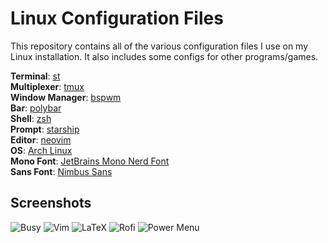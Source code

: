 # Linux Configuration Files

This repository contains all of the various configuration files I use on my Linux
installation. It also includes some configs for other programs/games.

**Terminal**: [st](https://st.suckless.org)<br/>
**Multiplexer**: [tmux](https://github.com/tmux/tmux)<br/>
**Window Manager**: [bspwm](https://github.com/baskerville/bspwm)<br/>
**Bar**: [polybar](https://polybar.github.io/)<br/>
**Shell**: [zsh](http://zsh.sourceforge.net)<br/>
**Prompt**: [starship](https://starship.rs/)<br/>
**Editor**: [neovim](https://neovim.io)<br/>
**OS**: [Arch Linux](https://archlinux.org/)<br/>
**Mono Font**: [JetBrains Mono Nerd Font](https://github.com/ryanoasis/nerd-fonts/tree/master/patched-fonts/JetBrainsMono/Ligatures/Regular)<br/>
**Sans Font**: [Nimbus Sans](https://github.com/ArtifexSoftware/urw-base35-fonts)<br/>

## Screenshots

![Busy](https://i.imgur.com/zWfATjn.png "Busy")
![Vim](https://i.imgur.com/JLfyz24.png "Vim")
![LaTeX](https://i.imgur.com/WavuSKo.png "LaTeX")
![Rofi](https://i.imgur.com/BSlE4nu.png "Rofi")
![Power Menu](https://i.imgur.com/b132hzI.png "Power Menu")
